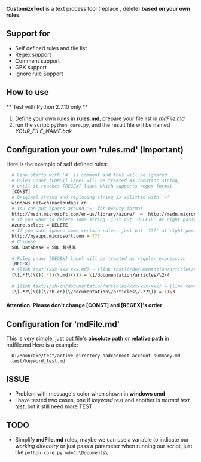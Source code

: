 ﻿**CustomizeTool** is a text process tool (replace , delete) **based on your own rules**.

## Support for
+ Self defined rules and file list
+ Regex support
+ Comment support
+ GBK support
+ Ignore rule Support

## How to use
** Test with Python 2.7.10 only **
1. Define your own rules in **rules.md**, prepare your file list in *mdFile.md*
2. run the script: `python core.py`, and the result file will be named *YOUR_FILE_NAME.bak*

## Configuration your own 'rules.md' (Important)
Here is the example of self defined rules:
```bash
  # Line starts with '#' is comment and thus will be ignored
  # Rules under [CONST] label will be treated as constant string,
  # until it reaches [REGEX] label which supports regex format
  [CONST]
  # Original string and replacing string is splitted with '='
  windows.net=chinacloudapi.cn
  # You can put spaces around '=' for beauty format
  http://msdn.microsoft.com/en-us/library/azure/  =  http://msdn.microsoft.com/zh-cn/library/azure/
  # If you want to delete some string, just put 'DELETE' at right position
  Azure.select = DELETE
  # If you want ignore some certain rules, just put '???' at right position
  http://myapps.microsoft.com = ???
  # Chinese
  SQL Database = SQL 数据库
  
  # Rules under [REGEX] label will be treated as regular expression
  [REGEX]
  # [link text](xxx-xxx-xxx.md) → [link text](/documentation/articles/xxx-xxx-xxx)
  (\[.*?\]\()(.*?)(\.md)(\)) = \1/documentation/articles/\2\4
  
  # [link text](/zh-cn/documentation/articles/xxx-xxx-xxx) → [link text](/documentation/articles/xxx-xxx-xxx)
  (\[.*?\]\()(\/zh-cn)(\/documentation\/articles\/.*?\)) = \1\3
```
#### Attention: Please don't change [CONST] and [REGEX]'s order
## Configuration for 'mdFile.md'
This is very simple, just put file's **absolute path** or **relative path** in mdfile.md
Here is a example:
```
  D:/Mooncake/test/active-directory-aadconnect-account-summary.md
  test/keyword_test.md
```
## ISSUE
+ Problem with message's color when shown in **windows cmd**
+ I have tested two cases, one if *keyword test* and another is *normal text test*, but it still need more TEST

## TODO
+ Simplify **mdFile.md** rules, maybe we can use a variable to indicate our *working direcotry* or just pass a parameter
when running our script, just like `python core.py wd=C:\Documents\`
